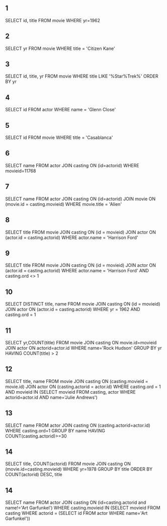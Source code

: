 ## 1

SELECT id, title
 FROM movie
 WHERE yr=1962

## 2

SELECT yr
FROM movie
WHERE title = 'Citizen Kane' 

## 3

SELECT id, title, yr
FROM movie
WHERE title LIKE '%Star%Trek%'
ORDER BY yr

## 4

SELECT id
FROM actor
WHERE name = 'Glenn Close'

## 5

SELECT id
FROM movie
WHERE title = 'Casablanca'

## 6 

SELECT name
FROM actor JOIN casting ON (id=actorid)
WHERE movieid=11768

## 7 

SELECT name
FROM actor JOIN casting ON (id=actorid)
JOIN movie ON (movie.id = casting.movieid)
WHERE movie.title = 'Alien'


## 8 

SELECT title
FROM movie JOIN casting ON (id = movieid)
JOIN actor ON (actor.id = casting.actorid)
WHERE actor.name = 'Harrison Ford'

## 9 

SELECT title
FROM movie JOIN casting ON (id = movieid)
JOIN actor ON (actor.id = casting.actorid)
WHERE actor.name = 'Harrison Ford' AND casting.ord <> 1

## 10

SELECT DISTINCT title, name
FROM movie JOIN casting ON (id = movieid)
JOIN actor ON (actor.id = casting.actorid)
WHERE yr = 1962 AND casting.ord = 1

## 11

SELECT yr,COUNT(title) FROM
  movie JOIN casting ON movie.id=movieid
        JOIN actor   ON actorid=actor.id
WHERE name='Rock Hudson'
GROUP BY yr
HAVING COUNT(title) > 2

## 12


SELECT title, name
FROM movie
JOIN casting ON (casting.movieid = movie.id)
JOIN actor ON (casting.actorid = actor.id)
WHERE casting.ord = 1 AND movieid IN
   (SELECT movieid FROM casting, actor
     WHERE actorid=actor.id
     AND name='Julie Andrews')


## 13

SELECT name
FROM actor
JOIN casting ON (casting.actorid=actor.id)
WHERE casting.ord=1 
GROUP BY name
HAVING COUNT(casting.actorid)>=30


## 14

SELECT title, COUNT(actorid)
FROM movie
JOIN casting ON (movie.id=casting.movieid)
WHERE yr=1978 
GROUP BY title
ORDER BY COUNT(actorid) DESC, title


## 14

SELECT name
FROM actor
JOIN casting ON (id=casting.actorid and name!='Art Garfunkel')
WHERE casting.movieid IN (SELECT movieid FROM casting
      WHERE actorid = (SELECT id FROM actor WHERE name='Art Garfunkel'))    

